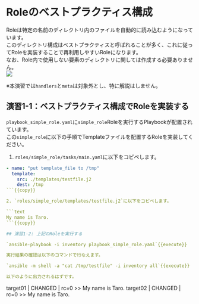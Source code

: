 # Roleのベストプラクティス構成

Roleは特定の名前のディレクトリ内のファイルを自動的に読み込むようになっています。  
このディレクトリ構成はベストプラクティスと呼ばれることが多く、これに従ってRoleを実装することで再利用しやすいRoleになります。  
なお、Role内で使用しない要素のディレクトリに関しては作成する必要ありません。  
![](https://raw.githubusercontent.com/sensq/katacoda-scenarios/main/practice/img/bestpractice.drawio.svg)

※本演習では`handlers`と`meta`は対象外とし、特に解説はしません。

## 演習1-1：ベストプラクティス構成でRoleを実装する

`playbook_simple_role.yaml`に`simple_role`Roleを実行するPlaybookが配置されています。  
この`simple_role`に以下の手順でTemplateファイルを配置するRoleを実装してください。

1. `roles/simple_role/tasks/main.yaml`に以下をコピペします。

```yaml
- name: "put template_file to /tmp"
  template:
    src: ./templates/testfile.j2
    dest: /tmp
```{{copy}}

2. `roles/simple_role/templates/testfile.j2`に以下をコピペします。

```text
My name is Taro.
```{{copy}}

## 演習1-2: 上記のRoleを実行する

`ansible-playbook -i inventory playbook_simple_role.yaml`{{execute}}

実行結果の確認は以下のコマンドで行なえます。

`ansible -m shell -a "cat /tmp/testfile" -i inventory all`{{execute}}

以下のように出力されるはずです。

```
target01 | CHANGED | rc=0 >>
My name is Taro.
target02 | CHANGED | rc=0 >>
My name is Taro.
```
